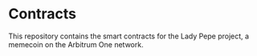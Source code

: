 # Contracts
This repository contains the smart contracts for the Lady Pepe project, a memecoin on the Arbitrum One network.
